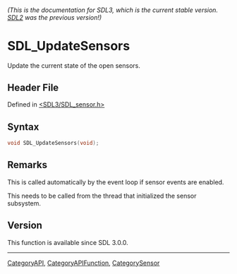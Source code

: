 ###### (This is the documentation for SDL3, which is the current stable version. [SDL2](https://wiki.libsdl.org/SDL2/) was the previous version!)
# SDL_UpdateSensors

Update the current state of the open sensors.

## Header File

Defined in [<SDL3/SDL_sensor.h>](https://github.com/libsdl-org/SDL/blob/main/include/SDL3/SDL_sensor.h)

## Syntax

```c
void SDL_UpdateSensors(void);
```

## Remarks

This is called automatically by the event loop if sensor events are
enabled.

This needs to be called from the thread that initialized the sensor
subsystem.

## Version

This function is available since SDL 3.0.0.

----
[CategoryAPI](CategoryAPI), [CategoryAPIFunction](CategoryAPIFunction), [CategorySensor](CategorySensor)

